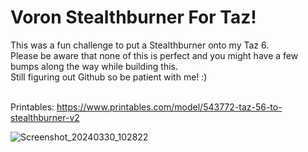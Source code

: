 # Voron Stealthburner For Taz!

This was a fun challenge to put a Stealthburner onto my Taz 6.<br>
Please be aware that none of this is perfect and you might have a few bumps along the way while building this.<br>
Still figuring out Github so be patient with me! :)<br><br>

Printables: https://www.printables.com/model/543772-taz-56-to-stealthburner-v2

![Screenshot_20240330_102822](https://github.com/CharlotteBeLike/Voron-StealthBurner-Taz/assets/150643227/6e66d388-72ad-4d2c-8f6b-3c205064d8bd)
